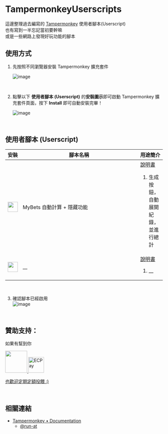 # TampermonkeyUserscripts

這邊整理過去編寫的 [Tampermonkey](https://www.tampermonkey.net/) 使用者腳本(Userscript)  
也有寫到一半忘記當初要幹嘛  
或是一些網路上發現好玩功能的腳本  

## 使用方式

1. 先按照不同瀏覽器安裝 Tampermonkey 擴充套件  

   ![image](https://github.com/user-attachments/assets/97f3be72-0db1-4af1-aa88-33872be66b30)  
  
&#8203;  

2. 點擊以下 **使用者腳本 (Userscript)** 的**安裝圖示**即可啟動 Tampermonkey 擴充套件頁面，按下 **Install** 即可自動安裝完畢！  

    ![image](https://github.com/user-attachments/assets/9bc05fcf-9f82-4568-85fa-59cc1f4510ca)  

&#8203;  

## 使用者腳本 (Userscript)

<table>
  <thead>
    <tr>
      <th nowrap>安裝</th>
      <th width="420">腳本名稱</th>
      <th nowrap>用途簡介</th>
    </tr>
  </thead>
  <tbody>
    <tr>
      <td>
        <a href="https://raw.githubusercontent.com/jjj9458/TampermonkeyUserscripts/main/src/TSL_toolA/TSL_toolA.user.js"><img src="https://www.reshot.com/preview-assets/icons/YZ2MBN3G6V/download-from-the-cloud-YZ2MBN3G6V.svg" width="32"/></a>
      </td>
      <td>MyBets 自動計算 + 隱藏功能</td>
      <td>
      <a href="https://github.com/jjj9458/TampermonkeyUserscripts/blob/main/src/TSL_toolA/Changelog.md">說明書</a><br>
        <ol>
          <li>生成按鈕，自動展開紀錄，並進行總計</li>
      </td>
    </tr>
    <tr>
      <td>
        <a href=".user.js"><img src="https://www.reshot.com/preview-assets/icons/YZ2MBN3G6V/download-from-the-cloud-YZ2MBN3G6V.svg" width="32"/></a>
      </td>
      <td>__</td>
      <td>
      <a href="Changelog.md">說明書</a><br>
        <ol>
          <li>__</li>
      </td>
    </tr>
  </tbody>
</table>  

&#8203;  
          
3. 確認腳本已經啟用  
![image](https://github.com/user-attachments/assets/43b678bd-9543-40d2-a8e8-7bac8d5ad1b6)

&#8203;  

## 贊助支持：
如果有幫到你
<p align="left">
<p align="left">
  <a href="https://p.ecpay.com.tw/B651285" target="_blank">
    <img src="https://payment.ecpay.com.tw/Upload/QRCode/202504/QRCode_f581a638-4852-44ad-b863-b47aff0fa1aa.png" height="70"/>
    <img src="https://www.ecpay.com.tw/Content/Themes/WebStyle20131201/images/header_logo.png" alt="ECPay" height="50" />
  </a>
</p>      

[也歡迎定期定額投餵 :)](https://pay.ecpay.com.tw/CreditPayment/ExpressCredit?MerchantID=3451959 )   

&#8203;  

## 相關連結

- [Tampermonkey • Documentation](https://www.tampermonkey.net/documentation.php)
  - [@run-at](https://www.tampermonkey.net/documentation.php#_run_at)

<!--
.md架構參考
https://github.com/doggy8088/TampermonkeyUserscripts/tree/main
-->
